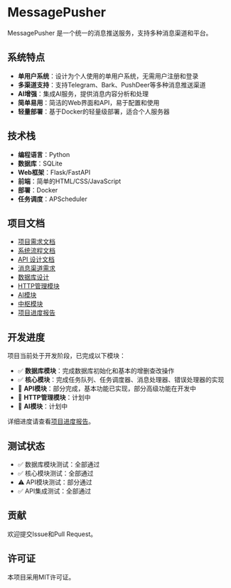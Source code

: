 # MessagePusher

MessagePusher 是一个统一的消息推送服务，支持多种消息渠道和平台。

## 系统特点

- **单用户系统**：设计为个人使用的单用户系统，无需用户注册和登录
- **多渠道支持**：支持Telegram、Bark、PushDeer等多种消息推送渠道
- **AI增强**：集成AI服务，提供消息内容分析和处理
- **简单易用**：简洁的Web界面和API，易于配置和使用
- **轻量部署**：基于Docker的轻量级部署，适合个人服务器

## 技术栈

- **编程语言**：Python
- **数据库**：SQLite
- **Web框架**：Flask/FastAPI
- **前端**：简单的HTML/CSS/JavaScript
- **部署**：Docker
- **任务调度**：APScheduler

## 项目文档

- [项目需求文档](docs/requirements/README.md)
- [系统流程文档](docs/requirements/system_flow.md)
- [API 设计文档](docs/requirements/api.md)
- [消息渠道需求](docs/requirements/channels.md)
- [数据库设计](docs/requirements/database.md)
- [HTTP管理模块](docs/requirements/http_management.md)
- [AI模块](docs/requirements/ai_module.md)
- [中枢模块](docs/requirements/core_module.md)
- [项目进度报告](docs/progress_report.md)

## 开发进度

项目当前处于开发阶段，已完成以下模块：

- ✅ **数据库模块**：完成数据库初始化和基本的增删查改操作
- ✅ **核心模块**：完成任务队列、任务调度器、消息处理器、错误处理器的实现
- 🔄 **API模块**：部分完成，基本功能已实现，部分高级功能在开发中
- 📝 **HTTP管理模块**：计划中
- 📝 **AI模块**：计划中

详细进度请查看[项目进度报告](docs/progress_report.md)。

## 测试状态

- ✅ 数据库模块测试：全部通过
- ✅ 核心模块测试：全部通过
- ⚠️ API模块测试：部分通过
- ✅ API集成测试：全部通过

## 贡献

欢迎提交Issue和Pull Request。

## 许可证

本项目采用MIT许可证。